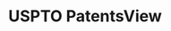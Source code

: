 ---
layout: default
bigquery: https://console.cloud.google.com/bigquery?p=patents-public-data&d=patentsview&page=dataset
citation: Attribution should be given to PatentsView for use, distribution, or derivative
  works.
code: https://github.com/CSSIP-AIR/PatentsView-Code-Snippets/
contributors: USPTO
cost: None
description: 'PatentsView includes US patent data including raw data (summaries, applications,
  pregrant applications), disambugations of inventors and assignees, and inventor
  gender estimates.  Also foreign priority data, # of figures and sheets, and government
  interest statements.'
documentation: https://patentsview.org/query/builder-faqs
last_edit: 04/05/2022, 08:44:27
location: https://patentsview.org/
maintained_by: USPTO
record_creation_timestamp: 12/2/2020 17:20:46
schema_fields:
- disamb_inventor_id_20191231
- lawyer_id
- withdrawn
- num
- group_id
- _102_date
- country_transformed
- disamb_assignee_id_20200630
- application_id
- date
- series_code
- length
- rule_47
- id
- disamb_inventor_id_20200331
- num_figures
- dependent
- term_grant
- doctype
- subgroup
- category_id
- disamb_inventor_id_20200630
- disamb_assignee_id_20191008
- disamb_inventor_id_20180528
- disamb_assignee_id_20181127
- latin_name
- sequence
- classification_value
- disamb_inventor_id_20171226
- disamb_assignee_id_20190312
- rawassignee_id
- status
- organization
- ipc_version_indicator
- country
- type
- county_fips
- section_id
- citation_id
- classification_level
- state
- subcategory_id
- main_group
- disamb_assignee_id_20200929
- f102_date
- disclaimer_date
- f371_date
- section
- disamb_inventor_id_20181127
- level_one
- disamb_inventor_id_20190312
- uuid
- ipc_class
- abstract
- subgroup_id
- assignee_id
- deceased
- longitude
- location_id
- disamb_inventor_id_20171003
- rel_id
- classification_status
- rawinventor_id
- organization_id
- subsection_id
- disamb_assignee_id_20190820
- patent_id
- designation
- text
- lapse_of_patent
- disamb_inventor_id_20201229
- role
- mainclass_id
- publication_number
- inventor_id
- action_date
- disamb_inventor_id_20200929
- category
- level_three
- fname
- subclass_id
- male_flag
- latitude
- number
- state_fips
- name_first
- doc_type
- disamb_inventor_id_20190820
- classification_data_source
- reldocno
- variety
- title
- name
- name_last
- subclass
- disamb_inventor_id_20170808
- num_claims
- male
- exemplary
- disamb_assignee_id_20191231
- relkind
- filename
- field_title
- city
- num_sheets
- field_id
- county
- _371_date
- latlong
- disamb_inventor_id_20170307
- disamb_assignee_id_20200331
- symbol_position
- contract_award_number
- term_extension
- sector_title
- term_disclaimer
- kind
- attribution_status
- gi_statement
- level_two
- lname
- rawlocation_id
- applicant_type
- disamb_inventor_id_20191008
- group
shortname: patentsview
tags:
- disambiguation
- United States
- gender
terms_of_use: Creative Commons Attribution 4.0 International License.
timeframe: 1963-1999
title: USPTO PatentsView
uuid: cf1780b1-e265-4e49-8d1d-83b9cfe0fd9a
---